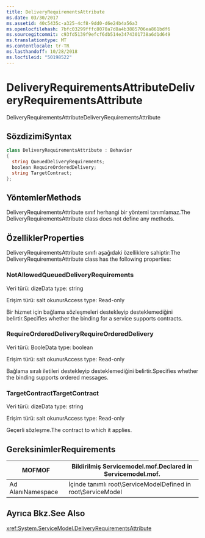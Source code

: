 ```yaml
---
title: DeliveryRequirementsAttribute
ms.date: 03/30/2017
ms.assetid: 40c5435c-a325-4cf8-9dd0-d6e24b4a56a3
ms.openlocfilehash: 7bfc03299fffc8070a7d8a4b3885706ea861bdf6
ms.sourcegitcommit: c93fd5139f9efcf6db514e3474301738a6d1d649
ms.translationtype: MT
ms.contentlocale: tr-TR
ms.lasthandoff: 10/28/2018
ms.locfileid: "50198522"
---
```

# <a name="deliveryrequirementsattribute"></a><span data-ttu-id="4adfa-102">DeliveryRequirementsAttribute</span><span class="sxs-lookup"><span data-stu-id="4adfa-102">DeliveryRequirementsAttribute</span></span>
<span data-ttu-id="4adfa-103">DeliveryRequirementsAttribute</span><span class="sxs-lookup"><span data-stu-id="4adfa-103">DeliveryRequirementsAttribute</span></span>  
  
## <a name="syntax"></a><span data-ttu-id="4adfa-104">Sözdizimi</span><span class="sxs-lookup"><span data-stu-id="4adfa-104">Syntax</span></span>  
  
```csharp
class DeliveryRequirementsAttribute : Behavior  
{  
  string QueuedDeliveryRequirements;  
  boolean RequireOrderedDelivery;  
  string TargetContract;  
};  
```  
  
## <a name="methods"></a><span data-ttu-id="4adfa-105">Yöntemler</span><span class="sxs-lookup"><span data-stu-id="4adfa-105">Methods</span></span>  
 <span data-ttu-id="4adfa-106">DeliveryRequirementsAttribute sınıf herhangi bir yöntemi tanımlamaz.</span><span class="sxs-lookup"><span data-stu-id="4adfa-106">The DeliveryRequirementsAttribute class does not define any methods.</span></span>  
  
## <a name="properties"></a><span data-ttu-id="4adfa-107">Özellikler</span><span class="sxs-lookup"><span data-stu-id="4adfa-107">Properties</span></span>  
 <span data-ttu-id="4adfa-108">DeliveryRequirementsAttribute sınıfı aşağıdaki özelliklere sahiptir:</span><span class="sxs-lookup"><span data-stu-id="4adfa-108">The DeliveryRequirementsAttribute class has the following properties:</span></span>  
  
### <a name="queueddeliveryrequirements"></a><span data-ttu-id="4adfa-109">NotAllowed</span><span class="sxs-lookup"><span data-stu-id="4adfa-109">QueuedDeliveryRequirements</span></span>  
 <span data-ttu-id="4adfa-110">Veri türü: dize</span><span class="sxs-lookup"><span data-stu-id="4adfa-110">Data type: string</span></span>  
  
 <span data-ttu-id="4adfa-111">Erişim türü: salt okunur</span><span class="sxs-lookup"><span data-stu-id="4adfa-111">Access type: Read-only</span></span>  
  
 <span data-ttu-id="4adfa-112">Bir hizmet için bağlama sözleşmeleri destekleyip desteklemediğini belirtir.</span><span class="sxs-lookup"><span data-stu-id="4adfa-112">Specifies whether the binding for a service supports contracts.</span></span>  
  
### <a name="requireordereddelivery"></a><span data-ttu-id="4adfa-113">RequireOrderedDelivery</span><span class="sxs-lookup"><span data-stu-id="4adfa-113">RequireOrderedDelivery</span></span>  
 <span data-ttu-id="4adfa-114">Veri türü: Boole</span><span class="sxs-lookup"><span data-stu-id="4adfa-114">Data type: boolean</span></span>  
  
 <span data-ttu-id="4adfa-115">Erişim türü: salt okunur</span><span class="sxs-lookup"><span data-stu-id="4adfa-115">Access type: Read-only</span></span>  
  
 <span data-ttu-id="4adfa-116">Bağlama sıralı iletileri destekleyip desteklemediğini belirtir.</span><span class="sxs-lookup"><span data-stu-id="4adfa-116">Specifies whether the binding supports ordered messages.</span></span>  
  
### <a name="targetcontract"></a><span data-ttu-id="4adfa-117">TargetContract</span><span class="sxs-lookup"><span data-stu-id="4adfa-117">TargetContract</span></span>  
 <span data-ttu-id="4adfa-118">Veri türü: dize</span><span class="sxs-lookup"><span data-stu-id="4adfa-118">Data type: string</span></span>  
  
 <span data-ttu-id="4adfa-119">Erişim türü: salt okunur</span><span class="sxs-lookup"><span data-stu-id="4adfa-119">Access type: Read-only</span></span>  
  
 <span data-ttu-id="4adfa-120">Geçerli sözleşme.</span><span class="sxs-lookup"><span data-stu-id="4adfa-120">The contract to which it applies.</span></span>  
  
## <a name="requirements"></a><span data-ttu-id="4adfa-121">Gereksinimler</span><span class="sxs-lookup"><span data-stu-id="4adfa-121">Requirements</span></span>  
  
|<span data-ttu-id="4adfa-122">MOF</span><span class="sxs-lookup"><span data-stu-id="4adfa-122">MOF</span></span>|<span data-ttu-id="4adfa-123">Bildirilmiş Servicemodel.mof.</span><span class="sxs-lookup"><span data-stu-id="4adfa-123">Declared in Servicemodel.mof.</span></span>|  
|---------|-----------------------------------|  
|<span data-ttu-id="4adfa-124">Ad Alanı</span><span class="sxs-lookup"><span data-stu-id="4adfa-124">Namespace</span></span>|<span data-ttu-id="4adfa-125">İçinde tanımlı root\ServiceModel</span><span class="sxs-lookup"><span data-stu-id="4adfa-125">Defined in root\ServiceModel</span></span>|  
  
## <a name="see-also"></a><span data-ttu-id="4adfa-126">Ayrıca Bkz.</span><span class="sxs-lookup"><span data-stu-id="4adfa-126">See Also</span></span>  
 <xref:System.ServiceModel.DeliveryRequirementsAttribute>

